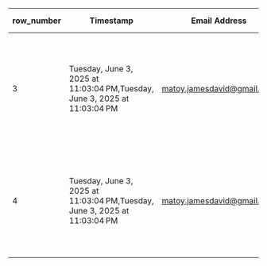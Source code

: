 | row_number | Timestamp | Email Address | Full Name | Upload the documents | File Name | Text File | Recent Date |
| --- | --- | --- | --- | --- | --- | --- | --- |
| 3 | Tuesday, June 3, 2025 at 11:03:04 PM,Tuesday, June 3, 2025 at 11:03:04 PM | matoy.jamesdavid@gmail.com | James David Matoy | https://drive.google.com/open?id=1PC9n379TitaJzG1xxJlkwR11RQN1FVQ9 | DOJ-Memo-Circular-No.-036_IACAT-Revised-Guidelines-on-Departure-Formalities-for-International-Bound-Passengers-1.pdf | https://drive.google.com/file/d/1wbwvsJCXcECe9S-WscJ6niGeAPo2c0zL/view | Recent Date |
| 4 | Tuesday, June 3, 2025 at 11:03:04 PM,Tuesday, June 3, 2025 at 11:03:04 PM | matoy.jamesdavid@gmail.com | James David Matoy | https://drive.google.com/open?id=1PC9n379TitaJzG1xxJlkwR11RQN1FVQ9 | DOJ-Memo-Circular-No.-036_IACAT-Revised-Guidelines-on-Departure-Formalities-for-International-Bound-Passengers-1.pdf | https://drive.google.com/file/d/1wbwvsJCXcECe9S-WscJ6niGeAPo2c0zL/view | Recent Date |
